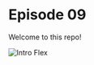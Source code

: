 # Episode 09

Welcome to this repo! 

![Intro Flex](https://github.com/dabblelab/dabble-alexa-with-sohini/blob/main/E08-alexa-airtable-example/Airtable.png)

